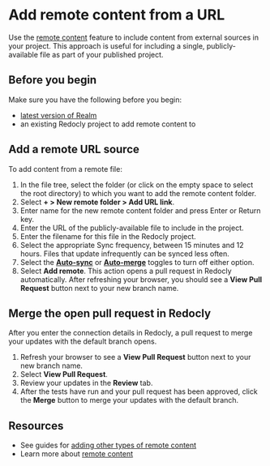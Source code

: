 # Add remote content from a URL

Use the [remote content](../../concepts/remote-content.md) feature to include content from external sources in your project.
This approach is useful for including a single, publicly-available file as part of your published project.

## Before you begin

Make sure you have the following before you begin:

- [latest version of Realm](../realm-version.md)
- an existing Redocly project to add remote content to

## Add a remote URL source

To add content from a remote file:

1. In the file tree, select the folder (or click on the empty space to select the root directory) to which you want to add the remote content folder.
1. Select **+ > New remote folder > Add URL link**.
1. Enter name for the new remote content folder and press Enter or Return key.
1. Enter the URL of the publicly-available file to include in the project.
1. Enter the filename for this file in the Redocly project.
1. Select the appropriate Sync frequency, between 15 minutes and 12 hours.
   Files that update infrequently can be synced less often.
1. Select the [**Auto-sync**](../../concepts/remote-content.md#auto-sync-and-auto-merge) or [**Auto-merge**](../../concepts/remote-content.md#auto-sync-and-auto-merge) toggles to turn off either option.
1. Select **Add remote**.
   This action opens a pull request in Redocly automatically.
   After refreshing your browser, you should see a **View Pull Request** button next to your new branch name.

## Merge the open pull request in Redocly

After you enter the connection details in Redocly, a pull request to merge your updates with the default branch opens.

1. Refresh your browser to see a **View Pull Request** button next to your new branch name.
2. Select **View Pull Request**.
3. Review your updates in the **Review** tab.
4. After the tests have run and your pull request has been approved, click the **Merge** button to merge your updates with the default branch.

## Resources

* See guides for [adding other types of remote content](./index.md)
* Learn more about [remote content](../../concepts/remote-content.md)
